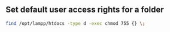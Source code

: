 ## Set default user access rights for a folder

```bash
find /opt/lampp/htdocs -type d -exec chmod 755 {} \;
```